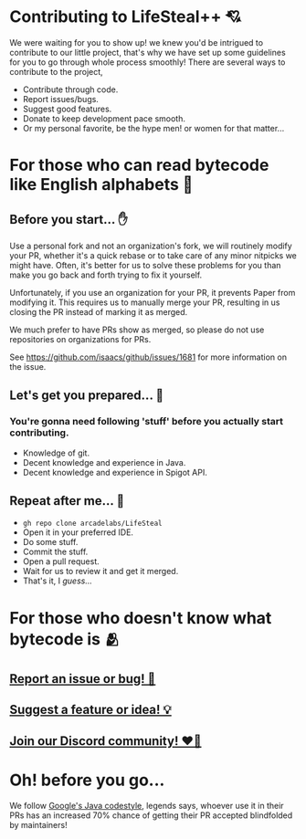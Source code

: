 # Contributing to LifeSteal++ 💘
We were waiting for you to show up! we knew you'd be intrigued to contribute to our little project, that's why we have set up some guidelines for you to go through whole process smoothly!
There are several ways to contribute to the project,
- Contribute through code.
- Report issues/bugs.
- Suggest good features.
- Donate to keep development pace smooth.
- Or my personal favorite, be the hype men! or women for that matter...

# For those who can read bytecode like English alphabets 🔡
## Before you start... ✋

Use a personal fork and not an organization's fork, we will routinely modify your PR, whether it's a quick rebase or to take care of any minor nitpicks we might have. Often, it's better for us to solve these problems for you than make you go back and forth trying to fix it yourself.

Unfortunately, if you use an organization for your PR, it prevents Paper from modifying it. This requires us to manually merge your PR, resulting in us closing the PR instead of marking it as merged.

We much prefer to have PRs show as merged, so please do not use repositories on organizations for PRs.

See <https://github.com/isaacs/github/issues/1681> for more information on the issue.

## Let's get you prepared... 🤞

### You're gonna need following 'stuff' before you actually start contributing.
- Knowledge of git.
- Decent knowledge and experience in Java.
- Decent knowledge and experience in Spigot API.

## Repeat after me... 🔂

- `gh repo clone arcadelabs/LifeSteal`
- Open it in your preferred IDE.
- Do some stuff.
- Commit the stuff.
- Open a pull request.
- Wait for us to review it and get it merged.
- That's it, I _guess..._ 

# For those who doesn't know what bytecode is 🫂
## [Report an issue or bug! 🐛](https://github.com/arcadelabs/LifeSteal/issues/new/choose)
## [Suggest a feature or idea! 💡](https://github.com/orgs/arcadelabs/discussions/categories/ideas)
## [Join our Discord community! ❤️‍🔥](https://discord.gg/arcadelabs)

# Oh! before you go...
We follow [Google's Java codestyle](https://google.github.io/styleguide/javaguide.html), legends says, whoever use it in their PRs has an increased 70% chance of getting their PR accepted blindfolded by maintainers!